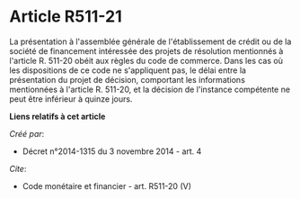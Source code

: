 # Article R511-21

La présentation à l'assemblée générale de l'établissement de crédit ou de la société de financement intéressée des projets de
résolution mentionnés à l'article R. 511-20 obéit aux règles du code de commerce. Dans les cas où les dispositions de ce code
ne s'appliquent pas, le délai entre la présentation du projet de décision, comportant les informations mentionnées à
l'article R. 511-20, et la décision de l'instance compétente ne peut être inférieur à quinze jours.

**Liens relatifs à cet article**

_Créé par_:

  - Décret n°2014-1315 du 3 novembre 2014 - art. 4

_Cite_:

  - Code monétaire et financier - art. R511-20 (V)
